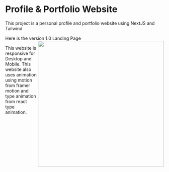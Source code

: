 # Profile & Portfolio Website

This project is a personal profile and portfolio website using NextJS and Tailwind 

Here is the version 1.0 Landing Page
<img align="right" width="400" src="../src/public/landing-page-1.jpg">

This website is responsive for Desktop and Mobile. This website also uses animation using motion from framer motion and type animation from react type animation.
